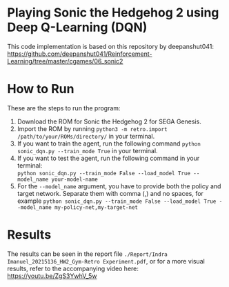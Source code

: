 # Playing Sonic the Hedgehog 2 using Deep Q-Learning (DQN)

This code implementation is based on this repository by deepanshut041:
https://github.com/deepanshut041/Reinforcement-Learning/tree/master/cgames/06_sonic2

# How to Run
These are the steps to run the program:
1. Download the ROM for Sonic the Hedgehog 2 for SEGA Genesis.
2. Import the ROM by running ```python3 -m retro.import /path/to/your/ROMs/directory/``` in your terminal.
3. If you want to train the agent, run the following command ```python sonic_dqn.py --train_mode True``` in your terminal.
4. If you want to test the agent, run the following command in your terminal: <br>
   ```python sonic_dqn.py --train_mode False --load_model True --model_name your-model-name```
5. For the ```--model_name``` argument, you have to provide both the policy and target network. Separate them with comma (,) and no spaces, for example ```python sonic_dqn.py --train_mode False --load_model True --model_name my-policy-net,my-target-net```

# Results
The results can be seen in the report file ```./Report/Indra Imanuel_20215136_HW2_Gym-Retro Experiment.pdf```, or for a more visual results, refer to the accompanying video here: https://youtu.be/ZgS3YwhV_5w
